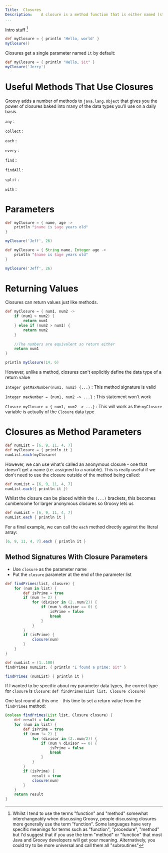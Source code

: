 ```yaml
---
Title:	Closures
Description:	A closure is a method function that is either named (stored in a variable) or anonymous (passed directly to a method).
...
```


Intro stuff [^terms]


[^terms]: Whilst I tend to use the terms "function" and "method" somewhat interchangeably when discussing Groovy, people discussing closures more generally use the term "function". Some languages have very specific meanings for terms such as "function", "procedure", "method" but I'd suggest that if you use the term "method" or "function" that most Java and Groovy developers will get your meaning. Alternatively, you could try to be more universal and call them all "subroutines"

```groovy
def myClosure = { println 'Hello, world' }
myClosure()
```

Closures get a single parameter named `it` by default: 

```groovy
def myClosure = { println "Hello, $it" }
myClosure('Jerry')
```

# Useful Methods That Use Closures
Groovy adds a number of methods to `java.lang.Object` that gives you the power of closures baked into many of the data types you'll use on a daily basis.

`any`
:	

`collect`
:	

`each`
:

`every`
:	

`find`
:	

`findAll`
:

`split`
:	

`with`
:

# Parameters

```groovy
def myClosure = { name, age ->
    println "$name is $age years old"
}

myClosure('Jeff', 26)
```

```groovy
def myClosure = { String name, Integer age ->
    println "$name is $age years old"
}

myClosure('Jeff', 26)
```

# Returning Values

Closures can return values just like methods. 

```groovy
def myClosure = { num1, num2 ->
    if (num1 > num2) {
        return num1
    } else if (num2 > num1) {
        return num2
    } 
    
    //The numbers are equivalent so return either
    return num1
}

println myClosure(14, 6)
```

However, unlike a method, closures can't explicitly define the data type of a return value

`Integer getMaxNumber(num1, num2) {...}`
:	This method signature is valid

`Integer maxNumber = {num1, num2 -> ...}`
:	This statement won't work 

`Closure myClosure = { num1, num2 -> ...}`
:	This will work as the `myClosure` variable is actually of the `Closure` data type

# Closures as Method Parameters


```groovy
def numList = [6, 9, 11, 4, 7]
def myClosure = { println it }
numList.each(myClosure)
```

However, we can use what's called an anonymous closure - one that doesn't get a name (i.e. assigned to a variable). This is really useful if we don't need to use the closure outside of the method being called:

```groovy
def numList = [6, 9, 11, 4, 7]
numList.each({ println it })
```

Whilst the closure can be placed within the `(...)` brackets, this becomes cumbersome for larger anonymous closures so Groovy lets us 

```groovy
def numList = [6, 9, 11, 4, 7]
numList.each { println it }
```

For a final example, we can call the `each` method directly against the literal array:

```groovy
[6, 9, 11, 4, 7].each { println it }
```

## Method Signatures With Closure Parameters

* Use `closure` as the parameter name
* Put the `closure` parameter at the end of the parameter list

```groovy
def findPrimes(list, closure) {
    for (num in list) {
        def isPrime = true
        if (num != 2) {
            for (divisor in (2..num/2)) {
                if (num % divisor == 0) {
                    isPrime = false
                    break
                }
            }
        }
        if (isPrime) {
            closure(num)
        }
    }
}

def numList = (1..100)
findPrimes numList, { println "I found a prime: $it" }

findPrimes (numList) { println it }
```

If I wanted to be specific about my parameter data types, the correct type for `closure` is `Closure`: `def findPrimes(List list, Closure closure) `

One last round at this one - this time to set a return value from the `findPrimes` method:

```groovy
Boolean findPrimes(List list, Closure closure) {
    def result = false
    for (num in list) {
        def isPrime = true
        if (num != 2) {
            for (divisor in (2..num/2)) {
                if (num % divisor == 0) {
                    isPrime = false
                    break
                }
            }
        }
        if (isPrime) {
            result = true
            closure(num)
        }
    }
    return result
}
```